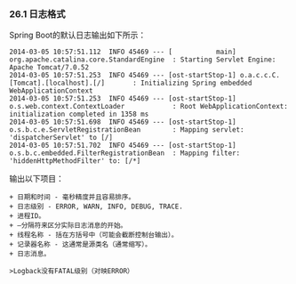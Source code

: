 ### 26.1 日志格式

Spring Boot的默认日志输出如下所示：
```
2014-03-05 10:57:51.112  INFO 45469 --- [           main] org.apache.catalina.core.StandardEngine  : Starting Servlet Engine: Apache Tomcat/7.0.52
2014-03-05 10:57:51.253  INFO 45469 --- [ost-startStop-1] o.a.c.c.C.[Tomcat].[localhost].[/]       : Initializing Spring embedded WebApplicationContext
2014-03-05 10:57:51.253  INFO 45469 --- [ost-startStop-1] o.s.web.context.ContextLoader            : Root WebApplicationContext: initialization completed in 1358 ms
2014-03-05 10:57:51.698  INFO 45469 --- [ost-startStop-1] o.s.b.c.e.ServletRegistrationBean        : Mapping servlet: 'dispatcherServlet' to [/]
2014-03-05 10:57:51.702  INFO 45469 --- [ost-startStop-1] o.s.b.c.embedded.FilterRegistrationBean  : Mapping filter: 'hiddenHttpMethodFilter' to: [/*]
```

输出以下项目：

    + 日期和时间 - 毫秒精度并且容易排序。
    + 日志级别 - ERROR, WARN, INFO, DEBUG, TRACE.
    + 进程ID。
    + —分隔符来区分实际日志消息的开始。
    + 线程名称 - 括在方括号中（可能会截断控制台输出）。
    + 记录器名称 - 这通常是源类名（通常缩写）。
    + 日志消息。

    >Logback没有FATAL级别（对映ERROR）